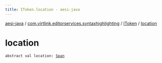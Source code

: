 ```yaml
---
title: IToken.location - aesi-java
---
```


[aesi-java](../../index.html) / [com.virtlink.editorservices.syntaxhighlighting](../index.html) / [IToken](index.html) / [location](.)

# location

`abstract val location: `[`Span`](../../com.virtlink.editorservices/-span/index.html)